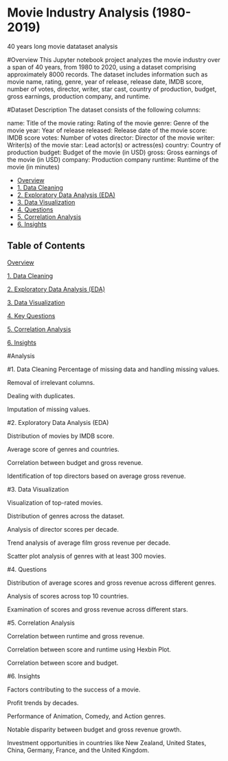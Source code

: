 # Movie Industry Analysis (1980-2019)
40 years long movie datataset analysis


#Overview
This Jupyter notebook project analyzes the movie industry over a span of 40 years, from 1980 to 2020, using a dataset comprising approximately 8000 records. The dataset includes information such as movie name, rating, genre, year of release, release date, IMDB score, number of votes, director, writer, star cast, country of production, budget, gross earnings, production company, and runtime.

#Dataset Description
The dataset consists of the following columns:

name: Title of the movie
rating: Rating of the movie
genre: Genre of the movie
year: Year of release
released: Release date of the movie
score: IMDB score
votes: Number of votes
director: Director of the movie
writer: Writer(s) of the movie
star: Lead actor(s) or actress(es)
country: Country of production
budget: Budget of the movie (in USD)
gross: Gross earnings of the movie (in USD)
company: Production company
runtime: Runtime of the movie (in minutes)



- [Overview](#overview)
- [1. Data Cleaning](#data-cleaning)
- [2. Exploratory Data Analysis (EDA)](#exploratory-data-analysis-eda)
- [3. Data Visualization](#data-visualization)
- [4. Questions](#key-questions)
- [5. Correlation Analysis](#correlation-analysis)
- [6. Insights](#insights)



## Table of Contents
[Overview](#overview)

[1. Data Cleaning](#data-cleaning)

[2. Exploratory Data Analysis (EDA)](#exploratory-data-analysis-eda)

[3. Data Visualization](#data-visualization)

[4. Key Questions](#key-questions)

[5. Correlation Analysis](#correlation-analysis)

[6. Insights](#insights)





#Analysis

#1. Data Cleaning
Percentage of missing data and handling missing values.

Removal of irrelevant columns.

Dealing with duplicates.

Imputation of missing values.


#2. Exploratory Data Analysis (EDA)

Distribution of movies by IMDB score.

Average score of genres and countries.

Correlation between budget and gross revenue.

Identification of top directors based on average gross revenue.


#3. Data Visualization

Visualization of top-rated movies.

Distribution of genres across the dataset.

Analysis of director scores per decade.

Trend analysis of average film gross revenue per decade.

Scatter plot analysis of genres with at least 300 movies.


#4. Questions

Distribution of average scores and gross revenue across different genres.

Analysis of scores across top 10 countries.

Examination of scores and gross revenue across different stars.


#5. Correlation Analysis

Correlation between runtime and gross revenue.

Correlation between score and runtime using Hexbin Plot.

Correlation between score and budget.


#6. Insights

Factors contributing to the success of a movie.

Profit trends by decades.

Performance of Animation, Comedy, and Action genres.

Notable disparity between budget and gross revenue growth.

Investment opportunities in countries like New Zealand, United States, China, Germany, France, and the United Kingdom.

